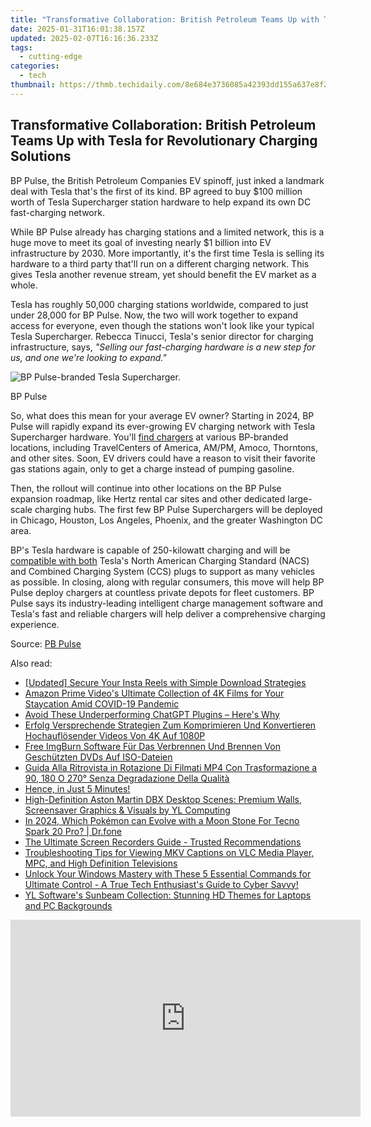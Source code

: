 ```yaml
---
title: "Transformative Collaboration: British Petroleum Teams Up with Tesla for Revolutionary Charging Solutions"
date: 2025-01-31T16:01:38.157Z
updated: 2025-02-07T16:16:36.233Z
tags:
  - cutting-edge
categories:
  - tech
thumbnail: https://thmb.techidaily.com/8e684e3736085a42393dd155a637e8f217c26c390b45353b04f9ee1e79b6412e.jpg
---
```


## Transformative Collaboration: British Petroleum Teams Up with Tesla for Revolutionary Charging Solutions

BP Pulse, the British Petroleum Companies EV spinoff, just inked a landmark deal with Tesla that's the first of its kind. BP agreed to buy $100 million worth of Tesla Supercharger station hardware to help expand its own DC fast-charging network.

 While BP Pulse already has charging stations and a limited network, this is a huge move to meet its goal of investing nearly $1 billion into EV infrastructure by 2030\. More importantly, it's the first time Tesla is selling its hardware to a third party that'll run on a different charging network. This gives Tesla another revenue stream, yet should benefit the EV market as a whole.

 Tesla has roughly 50,000 charging stations worldwide, compared to just under 28,000 for BP Pulse. Now, the two will work together to expand access for everyone, even though the stations won't look like your typical Tesla Supercharger. Rebecca Tinucci, Tesla's senior director for charging infrastructure, says, _"Selling our fast-charging hardware is a new step for us, and one we're looking to expand."_ 

![BP Pulse-branded Tesla Supercharger.](https://static1.howtogeekimages.com/wordpress/wp-content/uploads/2023/10/bp-pulse-and-tesla.jpg) 

BP Pulse

 So, what does this mean for your average EV owner? Starting in 2024, BP Pulse will rapidly expand its ever-growing EV charging network with Tesla Supercharger hardware. You'll [find chargers](https://blog-min.techidaily.com/in-2024-how-to-teleport-your-gps-location-on-infinix-hot-30-5g-drfone-by-drfone-virtual-android/) at various BP-branded locations, including TravelCenters of America, AM/PM, Amoco, Thorntons, and other sites. Soon, EV drivers could have a reason to visit their favorite gas stations again, only to get a charge instead of pumping gasoline.

 Then, the rollout will continue into other locations on the BP Pulse expansion roadmap, like Hertz rental car sites and other dedicated large-scale charging hubs. The first few BP Pulse Superchargers will be deployed in Chicago, Houston, Los Angeles, Phoenix, and the greater Washington DC area.

 BP's Tesla hardware is capable of 250-kilowatt charging and will be [compatible with both](https://visual-screen-recording.techidaily.com/new-undead-uprising-your-essential-compilation-of-zombie-gaming/) Tesla's North American Charging Standard (NACS) and Combined Charging System (CCS) plugs to support as many vehicles as possible. In closing, along with regular consumers, this move will help BP Pulse deploy chargers at countless private depots for fleet customers. BP Pulse says its industry-leading intelligent charge management software and Tesla's fast and reliable chargers will help deliver a comprehensive charging experience.

 Source: [PB Pulse](https://www.bp.com/en/global/corporate/news-and-insights/press-releases/bp-boosts-ev-charging-network-with-100-million-dollar-order-of-tesla-ultra-fast-chargers.html)

<ins class="adsbygoogle"
     style="display:block"
     data-ad-format="autorelaxed"
     data-ad-client="ca-pub-7571918770474297"
     data-ad-slot="1223367746"></ins>

<ins class="adsbygoogle"
     style="display:block"
     data-ad-client="ca-pub-7571918770474297"
     data-ad-slot="8358498916"
     data-ad-format="auto"
     data-full-width-responsive="true"></ins>

<span class="atpl-alsoreadstyle">Also read:</span>
<div><ul>
<li><a href="https://instagram-videos.techidaily.com/updated-secure-your-insta-reels-with-simple-download-strategies/"><u>[Updated] Secure Your Insta Reels with Simple Download Strategies</u></a></li>
<li><a href="https://techtrends.techidaily.com/amazon-prime-videos-ultimate-collection-of-4k-films-for-your-staycation-amid-covid-19-pandemic/"><u>Amazon Prime Video's Ultimate Collection of 4K Films for Your Staycation Amid COVID-19 Pandemic</u></a></li>
<li><a href="https://tech-revival.techidaily.com/avoid-these-underperforming-chatgpt-plugins-heres-why/"><u>Avoid These Underperforming ChatGPT Plugins – Here's Why</u></a></li>
<li><a href="https://techtrends.techidaily.com/erfolg-versprechende-strategien-zum-komprimieren-und-konvertieren-hochauflosender-videos-von-4k-auf-1080p/"><u>Erfolg Versprechende Strategien Zum Komprimieren Und Konvertieren Hochauflösender Videos Von 4K Auf 1080P</u></a></li>
<li><a href="https://techtrends.techidaily.com/free-imgburn-software-fur-das-verbrennen-und-brennen-von-geschutzten-dvds-auf-iso-dateien/"><u>Free ImgBurn Software Für Das Verbrennen Und Brennen Von Geschützten DVDs Auf ISO-Dateien</u></a></li>
<li><a href="https://techtrends.techidaily.com/guida-alla-ritrovista-in-rotazione-di-filmati-mp4-con-trasformazione-a-90-180-o-270-senza-degradazione-della-qualita/"><u>Guida Alla Ritrovista in Rotazione Di Filmati MP4 Con Trasformazione a 90, 180 O 270° Senza Degradazione Della Qualità</u></a></li>
<li><a href="https://techtrends.techidaily.com/hence-in-just-5-minutes/"><u>Hence, in Just 5 Minutes!</u></a></li>
<li><a href="https://win-unique.techidaily.com/high-definition-aston-martin-dbx-desktop-scenes-premium-walls-screensaver-graphics-and-visuals-by-yl-computing/"><u>High-Definition Aston Martin DBX Desktop Scenes: Premium Walls, Screensaver Graphics & Visuals by YL Computing</u></a></li>
<li><a href="https://pokemon-go-android.techidaily.com/in-2024-which-pokemon-can-evolve-with-a-moon-stone-for-tecno-spark-20-pro-drfone-by-drfone-virtual-android/"><u>In 2024, Which Pokémon can Evolve with a Moon Stone For Tecno Spark 20 Pro? | Dr.fone</u></a></li>
<li><a href="https://screen-activity-recording.techidaily.com/the-ultimate-screen-recorders-guide-trusted-recommendations/"><u>The Ultimate Screen Recorders Guide - Trusted Recommendations</u></a></li>
<li><a href="https://techtrends.techidaily.com/troubleshooting-tips-for-viewing-mkv-captions-on-vlc-media-player-mpc-and-high-definition-televisions/"><u>Troubleshooting Tips for Viewing MKV Captions on VLC Media Player, MPC, and High Definition Televisions</u></a></li>
<li><a href="https://win-answers.techidaily.com/unlock-your-windows-mastery-with-these-5-essential-commands-for-ultimate-control-a-true-tech-enthusiasts-guide-to-cyber-savvy/"><u>Unlock Your Windows Mastery with These 5 Essential Commands for Ultimate Control - A True Tech Enthusiast's Guide to Cyber Savvy!</u></a></li>
<li><a href="https://win-reviews.techidaily.com/yl-softwares-sunbeam-collection-stunning-hd-themes-for-laptops-and-pc-backgrounds/"><u>YL Software's Sunbeam Collection: Stunning HD Themes for Laptops and PC Backgrounds</u></a></li>
</ul></div>

<!-- affiliate ads begin -->
<iframe width="560" height="315" src="https://www.youtube.com/embed/epKTCSREjhI?si=Ez_hObK1FZrmEE7f" title="YouTube video player" frameborder="0" allow="accelerometer; autoplay; clipboard-write; encrypted-media; gyroscope; picture-in-picture; web-share" referrerpolicy="strict-origin-when-cross-origin" allowfullscreen></iframe>
<!-- affiliate ads end -->

